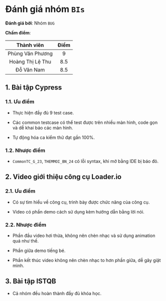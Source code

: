 # Đánh giá nhóm `BIs`

**Đánh giá bởi**: Nhóm `BUG`

**Chấm điểm**:

|    Thành viên    	| Điểm 	|
|:----------------:	|:----:	|
| Phùng Văn Phương 	|   9  	|
| Hoàng Thị Lệ Thu 	|  8.5 	|
|    Đỗ Văn Nam    	|  8.5 	|

## 1.	Bài tập Cypress

### 1.1. Ưu điểm

- Thực hiện đầy đủ 9 test case.

- Các common testcase có thể test được trên nhiều màn hình, code gọn và dễ khai báo các màn hình.

- Tự động hóa ca kiểm thử đạt gần 100%.

### 1.2. Nhược điểm

- `CommonTC_G_23`, `THEMMOI_BN_24` có lỗi syntax, khi mở bằng IDE bị báo đỏ.

## 2. Video giới thiệu công cụ Loader.io

### 2.1. Ưu điểm

- Có sự tìm hiểu về công cụ, trình bày được chức năng của công cụ.

- Video có phần demo cách sử dụng kèm hướng dẫn bằng lời nói.

### 2.2. Nhược điểm

- Phần đầu video hơi thừa, không nên chèn nhạc và sử dụng animation quá như thế.

- Phần giữa demo tiếng bé.

- Phần kết thúc video không nên chèn nhạc to hơn phần giữa, dễ gây giật mình.

## 3. Bài tập ISTQB

- Cả nhóm đều hoàn thành đầy đủ khóa học.